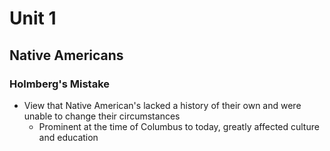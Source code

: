 # Unit 1

## Native Americans

### Holmberg's Mistake
- View that Native American's lacked a history of their own and were unable to change their circumstances
	- Prominent at the time of Columbus to today, greatly affected culture and education